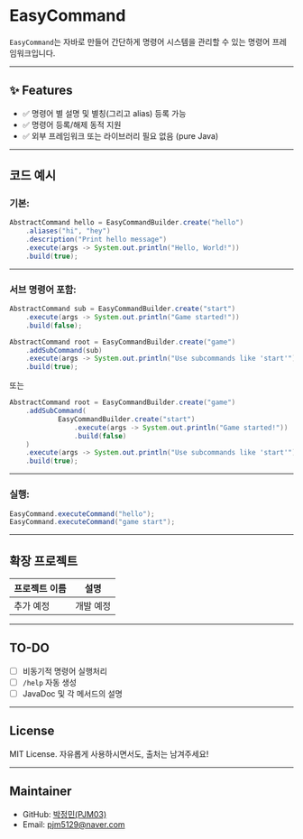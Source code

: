 # EasyCommand

`EasyCommand`는 자바로 만들어 간단하게 명령어 시스템을 관리할 수 있는 명령어 프레임워크입니다.

---

## ✨ Features

- ✅ 명령어 별 설명 및 별칭(그리고 alias) 등록 가능
- ✅ 명령어 등록/해제 동적 지원
- ✅ 외부 프레임워크 또는 라이브러리 필요 없음 (pure Java)

---

## 코드 예시

### 기본:

```java
AbstractCommand hello = EasyCommandBuilder.create("hello")
    .aliases("hi", "hey")
    .description("Print hello message")
    .execute(args -> System.out.println("Hello, World!"))
    .build(true);
```
---
### 서브 명령어 포함:

```java
AbstractCommand sub = EasyCommandBuilder.create("start")
    .execute(args -> System.out.println("Game started!"))
    .build(false);

AbstractCommand root = EasyCommandBuilder.create("game")
    .addSubCommand(sub)
    .execute(args -> System.out.println("Use subcommands like 'start'"))
    .build(true);
```
또는
```java
AbstractCommand root = EasyCommandBuilder.create("game")
    .addSubCommand(
            EasyCommandBuilder.create("start")
                .execute(args -> System.out.println("Game started!"))
                .build(false)
    )
    .execute(args -> System.out.println("Use subcommands like 'start'"))
    .build(true);
```
---
### 실행:

```java
EasyCommand.executeCommand("hello");
EasyCommand.executeCommand("game start");
```

---

## 확장 프로젝트

| 프로젝트 이름 | 설명    |
|-------|-------|
| 추가 예정 | 개발 예정 |

---

## TO-DO
- [ ] 비동기적 명령어 실행처리
- [ ] `/help` 자동 생성
- [ ] JavaDoc 및 각 메서드의 설명

---

## License

MIT License. 자유롭게 사용하시면서도, 출처는 남겨주세요!

---

## Maintainer

- GitHub: [박정민(PJM03)](https://github.com/pjm03)
- Email: pjm5129@naver.com
